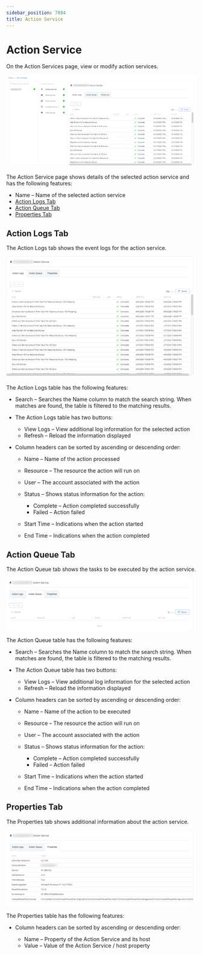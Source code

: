 ```yaml
---
sidebar_position: 7884
title: Action Service
---
```


# Action Service

On the Action Services page, view or modify action services.

![Action Service Page](../../../../../../../../static/images/PrivilegeSecure_4.2/Content/Resources/Images/PrivilegeSecure/AccessManagement/Admin/Configuration/ServiceNodes/ActionService/ActionServicePage.png "Action Service Page")

The Action Service page shows details of the selected action service and has the following features:

* Name – Name of the selected action service
* [Action Logs Tab](#_Action_Logs_Tab_1 "Jump to the Action Logs Tab section")
* [Action Queue Tab](#Action)
* [Properties Tab](#_Properties_Tab_1 "Jump to the Properties Tab section")

## Action Logs Tab

The Action Logs tab shows the event logs for the action service.

![Action Logs Tab](../../../../../../../../static/images/PrivilegeSecure_4.2/Content/Resources/Images/PrivilegeSecure/AccessManagement/Admin/Configuration/ServiceNodes/ActionService/ActionLogsTab.png "Action Logs Tab")

The Action Logs table has the following features:

* Search – Searches the Name column to match the search string. When matches are found, the table is filtered to the matching results.
* The Action Logs table has two buttons:

  * View Logs – View additional log information for the selected action
  * Refresh – Reload the information displayed
* Column headers can be sorted by ascending or descending order:

  * Name – Name of the action processed
  * Resource – The resource the action will run on
  * User – The account associated with the action
  * Status – Shows status information for the action:

    * Complete – Action completed successfully
    * Failed – Action failed
  * Start Time – Indications when the action started
  * End Time – Indications when the action completed

## Action Queue Tab

The Action Queue tab shows the tasks to be executed by the action service.

![Action Queue Tab](../../../../../../../../static/images/PrivilegeSecure_4.2/Content/Resources/Images/PrivilegeSecure/AccessManagement/Admin/Configuration/ServiceNodes/ActionService/ActionQueueTab.png "Action Queue Tab")

The Action Queue table has the following features:

* Search – Searches the Name column to match the search string. When matches are found, the table is filtered to the matching results.
* The Action Queue table has two buttons:

  * View Logs – View additional log information for the selected action
  * Refresh – Reload the information displayed
* Column headers can be sorted by ascending or descending order:

  * Name – Name of the action to be executed
  * Resource – The resource the action will run on
  * User – The account associated with the action
  * Status – Shows status information for the action:

    * Complete – Action completed successfully
    * Failed – Action failed
  * Start Time – Indications when the action started
  * End Time – Indications when the action completed

## Properties Tab

The Properties tab shows additional information about the action service.

![Action Service Properties Tab](../../../../../../../../static/images/PrivilegeSecure_4.2/Content/Resources/Images/PrivilegeSecure/AccessManagement/Admin/Configuration/ServiceNodes/ActionService/PropertiesTab.png "Action Service Properties Tab")

The Properties table has the following features:

* Column headers can be sorted by ascending or descending order:

  * Name – Property of the Action Service and its host
  * Value – Value of the Action Service / host property